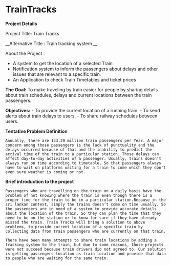 # TrainTracks
**Project Details** 

Project Title: Train Tracks

__Alternative Title : Train tracking system __

About the Project :

- A system to get the location of a selected Train 
- Notification system to inform the passengers about delays and other issues that are relevant to a specific train.
- An Application to check Train Timetables and ticket prices 	

**The Goal:**
	To make traveling by train easier for people by sharing details about train schedules, delays and current locations between the train passengers.

**Objectives:**
	 - To provide the current location of a running train.
	 - To send alerts about train delays to users.
	 - To share railway schedules between users.
	 
**Tentative Problem Definition**

	Annually, there are 133.29 million train passengers per Year. A major concern among those passengers is the lack of punctuality and the delays occurred because of that and the inability to predict the arrival time of the train to a particular station. Those delays can affect day-to-day activities of a passenger. Usually, trains doesn't always run on time according to timetable. So that passengers always have to wait on platforms waiting for a train to come which they don't even sure weather is coming or not. 

**Brief introduction to the project**

	Passengers who are travelling on the train on a daily basis have the problem of not knowing where the train is even though there is a proper time for the train to be in a particular station.Because in the sri lankan context, simply the trains doesn’t come on time usually. So the passengers are in need of a system to provide accurate details about the location of the train. So they can plan the time that they need to be on the station or to know for sure if they have already missed the train. Train Tracks will bring a solution to above problems, to provide current location of a specific train by collecting data from train passengers who are currently on that train.

	There have been many attempts to share train locations by adding a tracking system to the train, but due to some reasons, those projects were not succeed because train drivers did not agreed to. Our solution is getting passengers location as train location and provide that data to people who are waiting for the same train. 

